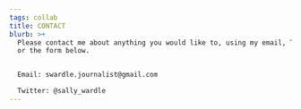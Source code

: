 ```yaml
---
tags: collab
title: CONTACT
blurb: >+
  Please contact me about anything you would like to, using my email, Twitter,
  or the form below. 


  Email: swardle.journalist@gmail.com

  Twitter: @sally_wardle
---
```

